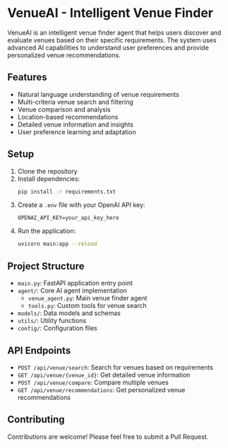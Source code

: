 # VenueAI - Intelligent Venue Finder

VenueAI is an intelligent venue finder agent that helps users discover and evaluate venues based on their specific requirements. The system uses advanced AI capabilities to understand user preferences and provide personalized venue recommendations.

## Features

- Natural language understanding of venue requirements
- Multi-criteria venue search and filtering
- Venue comparison and analysis
- Location-based recommendations
- Detailed venue information and insights
- User preference learning and adaptation

## Setup

1. Clone the repository
2. Install dependencies:
   ```bash
   pip install -r requirements.txt
   ```
3. Create a `.env` file with your OpenAI API key:
   ```
   OPENAI_API_KEY=your_api_key_here
   ```
4. Run the application:
   ```bash
   uvicorn main:app --reload
   ```

## Project Structure

- `main.py`: FastAPI application entry point
- `agent/`: Core AI agent implementation
  - `venue_agent.py`: Main venue finder agent
  - `tools.py`: Custom tools for venue search
- `models/`: Data models and schemas
- `utils/`: Utility functions
- `config/`: Configuration files

## API Endpoints

- `POST /api/venue/search`: Search for venues based on requirements
- `GET /api/venue/{venue_id}`: Get detailed venue information
- `POST /api/venue/compare`: Compare multiple venues
- `GET /api/venue/recommendations`: Get personalized venue recommendations

## Contributing

Contributions are welcome! Please feel free to submit a Pull Request. 